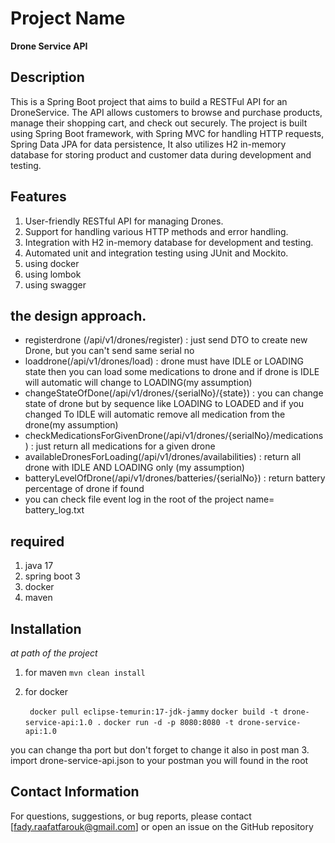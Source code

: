 # Project Name
**Drone Service API**

## Description

This is a Spring Boot project that aims to build a RESTFul API for an DroneService. The API allows customers to browse
and purchase products, manage their shopping cart, and check out securely. The project is built using Spring Boot
framework, with Spring MVC for handling HTTP requests, Spring Data JPA for data persistence, It also utilizes H2 in-memory database for storing product and customer data during
development and testing.

## Features

1. User-friendly RESTful API for managing Drones.
2. Support for handling various HTTP methods and error handling.
3. Integration with H2 in-memory database for development and testing.
4. Automated unit and integration testing using JUnit and Mockito.
5. using docker
6. using lombok
7. using swagger
##  the design approach.
* registerdrone (/api/v1/drones/register)  : just send DTO to create new Drone, but you can't send same serial no
* loaddrone(/api/v1/drones/load) : drone must have IDLE or LOADING state then you can load some medications to drone and if drone is IDLE will automatic will change to LOADING(my assumption)
* changeStateOfDone(/api/v1/drones/{serialNo}/{state}) : you can change state of drone but by sequence like LOADING to LOADED and if you changed To IDLE will automatic remove all medication from the drone(my assumption)
* checkMedicationsForGivenDrone(/api/v1/drones/{serialNo}/medications) : just return all medications for a given drone
* availableDronesForLoading(/api/v1/drones/availabilities) : return all drone with IDLE AND LOADING only (my assumption)
* batteryLevelOfDrone(/api/v1/drones/batteries/{serialNo}) : return battery percentage of drone if found
* you can check file event log in the root of the project name= battery_log.txt


## required
1. java 17
2. spring boot 3
3. docker
4. maven
## Installation
_at path of the project_ 
1. for maven
`mvn clean install
   `
2. for docker
 

    ` docker pull eclipse-temurin:17-jdk-jammy`
     `docker build -t drone-service-api:1.0 .`
     `docker run -d -p 8080:8080 -t drone-service-api:1.0`

you can change tha port but don't forget to change it also in post man
3. import drone-service-api.json to your postman you will found in the root


## Contact Information
For questions, suggestions, or bug reports, please contact [fady.raafatfarouk@gmail.com] or open an issue on the GitHub repository
